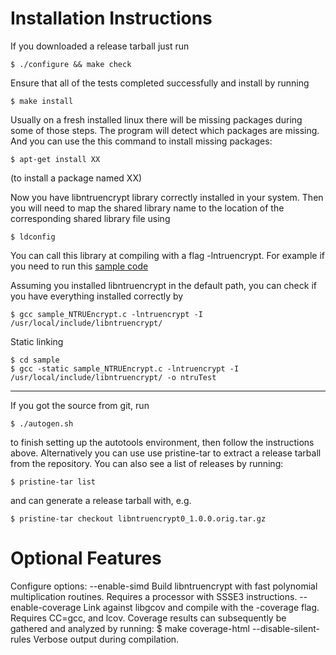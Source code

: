 Installation Instructions
=========================

If you downloaded a release tarball just run
    
    $ ./configure && make check

Ensure that all of the tests completed successfully and
install by running
    
    $ make install


Usually on a fresh installed linux there will be missing packages during
some of those steps. The program will detect which packages are missing.
And you can use the this command to install  missing packages:

    $ apt-get install XX
(to install a package named XX)


Now you have libntruencrypt library correctly
installed in your system. Then you will need to map the shared library name
to the location of the corresponding shared library file using

    $ ldconfig

You can call this library at compiling with a flag -lntruencrypt.
For example if you need to run this [sample code](https://github.com/NTRUOpenSourceProject/NTRUEncrypt/tree/master/sample)

Assuming you installed libntruencrypt in the default path, 
you can check if you have everything installed correctly by

    $ gcc sample_NTRUEncrypt.c -lntruencrypt -I /usr/local/include/libntruencrypt/

Static linking

    $ cd sample
    $ gcc -static sample_NTRUEncrypt.c -lntruencrypt -I /usr/local/include/libntruencrypt/ -o ntruTest


---------------------
If you got the source from git, run 

    $ ./autogen.sh 

to finish
setting up the autotools environment, then follow the instructions
above. Alternatively you can use use pristine-tar to extract a
release tarball from the repository. You can also see a list of
releases by running:
    
    $ pristine-tar list

and can generate a release tarball with, e.g.

    $ pristine-tar checkout libntruencrypt0_1.0.0.orig.tar.gz



Optional Features
=================

Configure options:
  --enable-simd
      Build libntruencrypt with fast polynomial multiplication
      routines. Requires a processor with SSSE3 instructions.
  --enable-coverage
      Link against libgcov and compile with the -coverage flag.
      Requires CC=gcc, and lcov. Coverage results can subsequently
      be gathered and analyzed by running:
      $ make coverage-html
  --disable-silent-rules
      Verbose output during compilation.

